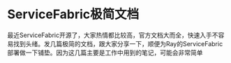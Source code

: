 # ServiceFabric极简文档
最近ServiceFabric开源了，大家热情都比较高，官方文档大而全，快速入手不容易找到头绪。发几篇极简的文档，跟大家分享一下，顺便为Ray的ServiceFabric部署做一下铺垫。因为这几篇主要是工作中用到的笔记，可能会非常简单